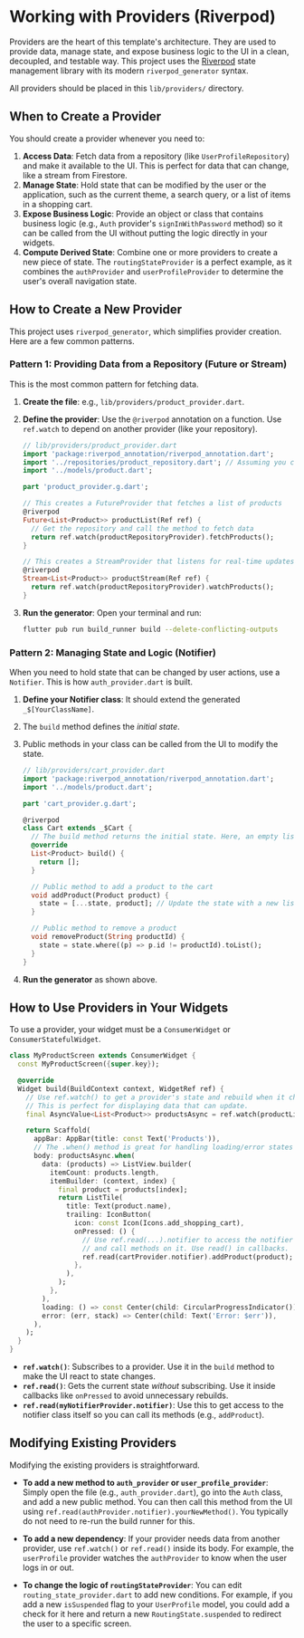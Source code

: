 # Working with Providers (Riverpod)

Providers are the heart of this template's architecture. They are used to provide data, manage state, and expose business logic to the UI in a clean, decoupled, and testable way. This project uses the [Riverpod](https://riverpod.dev/) state management library with its modern `riverpod_generator` syntax.

All providers should be placed in this `lib/providers/` directory.

## When to Create a Provider

You should create a provider whenever you need to:

1.  **Access Data**: Fetch data from a repository (like `UserProfileRepository`) and make it available to the UI. This is perfect for data that can change, like a stream from Firestore.
2.  **Manage State**: Hold state that can be modified by the user or the application, such as the current theme, a search query, or a list of items in a shopping cart.
3.  **Expose Business Logic**: Provide an object or class that contains business logic (e.g., `Auth` provider's `signInWithPassword` method) so it can be called from the UI without putting the logic directly in your widgets.
4.  **Compute Derived State**: Combine one or more providers to create a new piece of state. The `routingStateProvider` is a perfect example, as it combines the `authProvider` and `userProfileProvider` to determine the user's overall navigation state.

## How to Create a New Provider

This project uses `riverpod_generator`, which simplifies provider creation. Here are a few common patterns.

### Pattern 1: Providing Data from a Repository (Future or Stream)

This is the most common pattern for fetching data.

1.  **Create the file**: e.g., `lib/providers/product_provider.dart`.
2.  **Define the provider**: Use the `@riverpod` annotation on a function. Use `ref.watch` to depend on another provider (like your repository).

    ```dart
    // lib/providers/product_provider.dart
    import 'package:riverpod_annotation/riverpod_annotation.dart';
    import '../repositories/product_repository.dart'; // Assuming you created this
    import '../models/product.dart';

    part 'product_provider.g.dart';

    // This creates a FutureProvider that fetches a list of products
    @riverpod
    Future<List<Product>> productList(Ref ref) {
      // Get the repository and call the method to fetch data
      return ref.watch(productRepositoryProvider).fetchProducts();
    }

    // This creates a StreamProvider that listens for real-time updates
    @riverpod
    Stream<List<Product>> productStream(Ref ref) {
      return ref.watch(productRepositoryProvider).watchProducts();
    }
    ```

3.  **Run the generator**: Open your terminal and run:
    ```sh
    flutter pub run build_runner build --delete-conflicting-outputs
    ```

### Pattern 2: Managing State and Logic (Notifier)

When you need to hold state that can be changed by user actions, use a `Notifier`. This is how `auth_provider.dart` is built.

1.  **Define your Notifier class**: It should extend the generated `_$[YourClassName]`.
2.  The `build` method defines the *initial state*.
3.  Public methods in your class can be called from the UI to modify the state.

    ```dart
    // lib/providers/cart_provider.dart
    import 'package:riverpod_annotation/riverpod_annotation.dart';
    import '../models/product.dart';

    part 'cart_provider.g.dart';

    @riverpod
    class Cart extends _$Cart {
      // The build method returns the initial state. Here, an empty list.
      @override
      List<Product> build() {
        return [];
      }

      // Public method to add a product to the cart
      void addProduct(Product product) {
        state = [...state, product]; // Update the state with a new list
      }

      // Public method to remove a product
      void removeProduct(String productId) {
        state = state.where((p) => p.id != productId).toList();
      }
    }
    ```
4.  **Run the generator** as shown above.

## How to Use Providers in Your Widgets

To use a provider, your widget must be a `ConsumerWidget` or `ConsumerStatefulWidget`.

```dart
class MyProductScreen extends ConsumerWidget {
  const MyProductScreen({super.key});

  @override
  Widget build(BuildContext context, WidgetRef ref) {
    // Use ref.watch() to get a provider's state and rebuild when it changes.
    // This is perfect for displaying data that can update.
    final AsyncValue<List<Product>> productsAsync = ref.watch(productListProvider);

    return Scaffold(
      appBar: AppBar(title: const Text('Products')),
      // The .when() method is great for handling loading/error states
      body: productsAsync.when(
        data: (products) => ListView.builder(
          itemCount: products.length,
          itemBuilder: (context, index) {
            final product = products[index];
            return ListTile(
              title: Text(product.name),
              trailing: IconButton(
                icon: const Icon(Icons.add_shopping_cart),
                onPressed: () {
                  // Use ref.read(...).notifier to access the notifier class
                  // and call methods on it. Use read() in callbacks.
                  ref.read(cartProvider.notifier).addProduct(product);
                },
              ),
            );
          },
        ),
        loading: () => const Center(child: CircularProgressIndicator()),
        error: (err, stack) => Center(child: Text('Error: $err')),
      ),
    );
  }
}
```

- **`ref.watch()`**: Subscribes to a provider. Use it in the `build` method to make the UI react to state changes.
- **`ref.read()`**: Gets the current state *without* subscribing. Use it inside callbacks like `onPressed` to avoid unnecessary rebuilds.
- **`ref.read(myNotifierProvider.notifier)`**: Use this to get access to the notifier class itself so you can call its methods (e.g., `addProduct`).

## Modifying Existing Providers

Modifying the existing providers is straightforward.

- **To add a new method to `auth_provider` or `user_profile_provider`**: Simply open the file (e.g., `auth_provider.dart`), go into the `Auth` class, and add a new public method. You can then call this method from the UI using `ref.read(authProvider.notifier).yourNewMethod()`. You typically do not need to re-run the build runner for this.

- **To add a new dependency**: If your provider needs data from another provider, use `ref.watch()` or `ref.read()` inside its body. For example, the `userProfile` provider watches the `authProvider` to know when the user logs in or out.

- **To change the logic of `routingStateProvider`**: You can edit `routing_state_provider.dart` to add new conditions. For example, if you add a new `isSuspended` flag to your `UserProfile` model, you could add a check for it here and return a new `RoutingState.suspended` to redirect the user to a specific screen.
